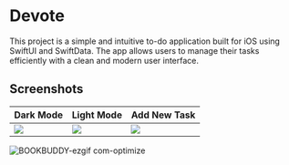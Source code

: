 # Devote

This project is a simple and intuitive to-do application built for iOS using SwiftUI and SwiftData. The app allows users to manage their tasks efficiently with a clean and modern user interface.


## Screenshots

| Dark Mode | Light Mode | Add New Task |
|---|---|---|
| ![](https://github.com/hrsshopnil/Devote/assets/89196977/39b1fd97-c593-4ad2-b554-4be95cf05104) | ![](https://github.com/hrsshopnil/Devote/assets/89196977/84fe439d-8f5e-4dac-b398-b0b6f17ca720) | ![](https://github.com/hrsshopnil/Devote/assets/89196977/7f4fb7ff-37c1-4503-81a8-4292c16a6976) | ![BOOKBUDDY-ezgif com-optimize](https://github.com/hrsshopnil/Devote/assets/89196977/fc25856d-6457-47c4-831f-90828a3de796)

![BOOKBUDDY-ezgif com-optimize](https://github.com/hrsshopnil/Devote/assets/89196977/fc25856d-6457-47c4-831f-90828a3de796)

